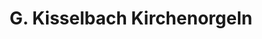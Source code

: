 ---
title: "G. Kisselbach Kirchenorgeln"
url: /augsburg/g-kisselbach-kirchenorgeln/
shop: Instrumente
---